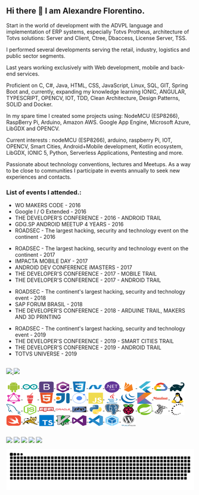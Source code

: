 ## Hi there 👋 I am Alexandre Florentino.
 
 <div>
Start in the world of development with the ADVPL language and implementation of ERP systems, especially Totvs Protheus, architecture of Totvs solutions: Server and Client, Ctree, Dbaccess, License Server, TSS.

I performed several developments serving the retail, industry, logistics and public sector segments.

Last years working exclusively with Web development, mobile and back-end services.

Proficient on C, C#, Java, HTML, CSS, JavaScript, Linux, SQL, GIT, Spring Boot and, currently, expanding my knowledge learning IONIC, ANGULAR, TYPESCRIPT, OPENCV, IOT, TDD, Clean Architecture, Design Patterns, SOLID and Docker.

In my spare time I created some projects using: NodeMCU (ESP8266), RaspBerry Pi, Arduino, Amazon AWS. Google App Engine, Microsoft Azure, LibGDX and OPENCV.

Current interests : nodeMCU (ESP8266), arduino, raspberry Pi, IOT, OPENCV, Smart Cities, Android+Mobile development, Kotlin ecosystem, LibGDX, IONIC 5, Python, Serverless Applications, Pentesting and more.

Passionate about technology conventions, lectures and Meetups.
As a way to be close to communities I participate in events annually to seek new experiences and contacts.

<h3>List of events I attended.:</h3>

 <ul>
  <li>WO MAKERS CODE - 2016</li>
  <li>Google I / O Extended - 2016</li>
  <li>THE DEVELOPER'S CONFERENCE - 2016 - ANDROID TRAIL</li>
  <li>GDG.SP ANDROID MEETUP 4 YEARS - 2016</li>
  <li>ROADSEC - The largest hacking, security and technology event on the continent - 2016</li>
 </ul>
 
 <ul>
  <li>ROADSEC - The largest hacking, security and technology event on the continent - 2017</li>
  <li>IMPACTA MOBILE DAY - 2017</li>
  <li>ANDROID DEV CONFERENCE iMASTERS - 2017</li>
  <li>THE DEVELOPER'S CONFERENCE - 2017 - MOBILE TRAIL</li>
  <li>THE DEVELOPER'S CONFERENCE - 2017 - ANDROID TRAIL</li>
 </ul> 
 
 <ul>
  <li>ROADSEC - The continent's largest hacking, security and technology event - 2018</li>
  <li>SAP FORUM BRASIL - 2018</li>
  <li>THE DEVELOPER'S CONFERENCE - 2018 - ARDUINE TRAIL, MAKERS AND 3D PRINTING</li>
 </ul> 
 
 <ul>
  <li>ROADSEC - The continent's largest hacking, security and technology event - 2019</li>
  <li>THE DEVELOPER'S CONFERENCE - 2019 - SMART CITIES TRAIL</li>
  <li>THE DEVELOPER'S CONFERENCE - 2019 - ANDROID TRAIL</li>
  <li>TOTVS UNIVERSE - 2019</li> 
 </ul> 
</div>
 
 ##
 
 <div>
  <a href="https://github.com/kanemaki">
  <img height="180em" src="https://github-readme-stats.vercel.app/api?username=kanemaki&show_icons=true&theme=blue-green&include_all_commits=true&count_private=true"/>
  <img height="180em" src="https://github-readme-stats.vercel.app/api/top-langs/?username=kanemaki&layout=compact&langs_count=7&theme=blue-green"/>
</div>
 
 <div style="display: inline_block"><br>  
  <img align="center" alt="ALEX-Android" height="30" width="40" src="https://raw.githubusercontent.com/devicons/devicon/master/icons/android/android-original.svg">
  <img align="center" alt="ALEX-Arduino" height="30" width="40" src="https://raw.githubusercontent.com/devicons/devicon/master/icons/arduino/arduino-original.svg">
  <img align="center" alt="ALEX-BootStrap" height="30" width="40" src="https://raw.githubusercontent.com/devicons/devicon/master/icons/bootstrap/bootstrap-plain.svg">
  <img align="center" alt="ALEX-Csharp" height="30" width="40" src="https://raw.githubusercontent.com/devicons/devicon/master/icons/csharp/csharp-original.svg">
  <img align="center" alt="ALEX-CSS" height="30" width="40" src="https://raw.githubusercontent.com/devicons/devicon/master/icons/css3/css3-original.svg">
  <img align="center" alt="ALEX-Dot-Net" height="30" width="40" src="https://raw.githubusercontent.com/devicons/devicon/master/icons/dot-net/dot-net-original.svg">
  <img align="center" alt="ALEX-DotNetCore" height="30" width="40" src="https://raw.githubusercontent.com/devicons/devicon/master/icons/dotnetcore/dotnetcore-original.svg">
  <img align="center" alt="ALEX-FireBase" height="30" width="40" src="https://raw.githubusercontent.com/devicons/devicon/master/icons/firebase/firebase-plain.svg">
  <img align="center" alt="ALEX-Flutter" height="30" width="40" src="https://raw.githubusercontent.com/devicons/devicon/master/icons/flutter/flutter-original.svg">
  <img align="center" alt="ALEX-GoogleCloud" height="30" width="40" src="https://raw.githubusercontent.com/devicons/devicon/master/icons/googlecloud/googlecloud-original.svg">
  <img align="center" alt="ALEX-Gradle" height="30" width="40" src="https://raw.githubusercontent.com/devicons/devicon/master/icons/gradle/gradle-plain.svg">
  <img align="center" alt="ALEX-Graphql" height="30" width="40" src="https://raw.githubusercontent.com/devicons/devicon/master/icons/graphql/graphql-plain.svg">
  <img align="center" alt="ALEX-Gulp" height="30" width="40" src="https://raw.githubusercontent.com/devicons/devicon/master/icons/gulp/gulp-plain.svg">
  <img align="center" alt="ALEX-HTML" height="30" width="40" src="https://raw.githubusercontent.com/devicons/devicon/master/icons/html5/html5-original.svg">
  <img align="center" alt="ALEX-Intellij" height="30" width="40" src="https://raw.githubusercontent.com/devicons/devicon/master/icons/intellij/intellij-original.svg">
  <img align="center" alt="ALEX-Ionic" height="30" width="40" src="https://raw.githubusercontent.com/devicons/devicon/master/icons/ionic/ionic-original.svg">
  <img align="center" alt="ALEX-Js" height="30" width="40" src="https://raw.githubusercontent.com/devicons/devicon/master/icons/javascript/javascript-plain.svg">
  <img align="center" alt="ALEX-Java" height="30" width="40" src="https://raw.githubusercontent.com/devicons/devicon/master/icons/java/java-original.svg">
  <img align="center" alt="ALEX-Jquery" height="30" width="40" src="https://raw.githubusercontent.com/devicons/devicon/master/icons/jquery/jquery-original.svg">
  <img align="center" alt="ALEX-Kotlin" height="30" width="40" src="https://raw.githubusercontent.com/devicons/devicon/master/icons/kotlin/kotlin-original.svg">
  <img align="center" alt="ALEX-Knockout" height="30" width="40" src="https://raw.githubusercontent.com/devicons/devicon/master/icons/knockout/knockout-plain-wordmark.svg">
  <img align="center" alt="ALEX-Linux" height="30" width="40" src="https://raw.githubusercontent.com/devicons/devicon/master/icons/linux/linux-original.svg">
  <img align="center" alt="ALEX-Mysql" height="30" width="40" src="https://raw.githubusercontent.com/devicons/devicon/master/icons/mysql/mysql-original.svg">
  <img align="center" alt="ALEX-Nodejs" height="30" width="40" src="https://raw.githubusercontent.com/devicons/devicon/master/icons/nodejs/nodejs-original.svg">
  <img align="center" alt="ALEX-Npm" height="30" width="40" src="https://raw.githubusercontent.com/devicons/devicon/master/icons/npm/npm-original-wordmark.svg">
  <img align="center" alt="ALEX-Oracle" height="30" width="40" src="https://raw.githubusercontent.com/devicons/devicon/master/icons/oracle/oracle-original.svg">
  <img align="center" alt="ALEX-Php" height="30" width="40" src="https://raw.githubusercontent.com/devicons/devicon/master/icons/php/php-original.svg">
  <img align="center" alt="ALEX-Python" height="30" width="40" src="https://raw.githubusercontent.com/devicons/devicon/master/icons/python/python-original.svg">
  <img align="center" alt="ALEX-PostgreSql" height="30" width="40" src="https://raw.githubusercontent.com/devicons/devicon/master/icons/postgresql/postgresql-original.svg">
  <img align="center" alt="ALEX-Raspberrypi" height="30" width="40" src="https://raw.githubusercontent.com/devicons/devicon/master/icons/raspberrypi/raspberrypi-original.svg">
  <img align="center" alt="ALEX-Spring" height="30" width="40" src="https://raw.githubusercontent.com/devicons/devicon/master/icons/spring/spring-original.svg">
  <img align="center" alt="ALEX-MicrosoftSqlServer" height="30" width="40" src="https://raw.githubusercontent.com/devicons/devicon/master/icons/microsoftsqlserver/microsoftsqlserver-plain.svg">
  <img align="center" alt="ALEX-Ssh" height="30" width="40" src="https://raw.githubusercontent.com/devicons/devicon/master/icons/ssh/ssh-original.svg">
  <img align="center" alt="ALEX-Swift" height="30" width="40" src="https://raw.githubusercontent.com/devicons/devicon/master/icons/swift/swift-original.svg">
  <img align="center" alt="ALEX-TomCat" height="30" width="40" src="https://raw.githubusercontent.com/devicons/devicon/master/icons/tomcat/tomcat-original.svg">
  <img align="center" alt="ALEX-Ts" height="30" width="40" src="https://raw.githubusercontent.com/devicons/devicon/master/icons/typescript/typescript-plain.svg">
  <img align="center" alt="ALEX-Vim" height="30" width="40" src="https://raw.githubusercontent.com/devicons/devicon/master/icons/vim/vim-original.svg">
  <img align="center" alt="ALEX-VisualStudio" height="30" width="40" src="https://raw.githubusercontent.com/devicons/devicon/master/icons/visualstudio/visualstudio-plain.svg">
  <img align="center" alt="ALEX-VsCode" height="30" width="40" src="https://raw.githubusercontent.com/devicons/devicon/master/icons/vscode/vscode-original.svg">
  <img align="center" alt="ALEX-WebPack" height="30" width="40" src="https://raw.githubusercontent.com/devicons/devicon/master/icons/webpack/webpack-original.svg">
  <img align="center" alt="ALEX-WordPress" height="30" width="40" src="https://raw.githubusercontent.com/devicons/devicon/master/icons/wordpress/wordpress-original.svg">
 </div>

##
 
 <div> 
  <a href="https://www.youtube.com/channel/UCZ1BvVKefYSInqPTAJ2S7sg" target="_blank"><img src="https://img.shields.io/badge/YouTube-FF0000?style=for-the-badge&logo=youtube&logoColor=white" target="_blank"></a>
  <a href = "mailto:kanemaki@gmail.com"><img src="https://img.shields.io/badge/-Gmail-%23333?style=for-the-badge&logo=gmail&logoColor=white" target="_blank"></a>
  <a href="https://www.linkedin.com/in/alexandreflorentino" target="_blank"><img src="https://img.shields.io/badge/-LinkedIn-%230077B5?style=for-the-badge&logo=linkedin&logoColor=white" target="_blank"></a>
    <a href="tel:+353830248099" target="_blank"><img src="https://img.shields.io/badge/Telegram-2CA5E0?style=for-the-badge&logo=telegram&logoColor=white" target="_blank"></a> 
    <a href="tel:+353830248099" target="_blank"><img src="https://img.shields.io/badge/WhatsApp-25D366?style=for-the-badge&logo=whatsapp&logoColor=white" target="_blank"></a> 
</div>
 
![Snake animation](https://github.com/kanemaki/kanemaki/blob/output/github-contribution-grid-snake.svg)
 
